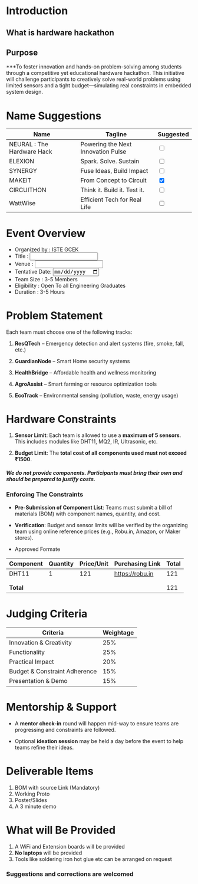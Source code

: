 
# Introduction 

## What is hardware hackathon

## Purpose

***To foster innovation and hands-on problem-solving among students through a competitive yet educational hardware hackathon. This initiative will challenge participants to creatively solve real-world problems using limited sensors and a tight budget—simulating real constraints in embedded system design.

# Name Suggestions

| Name                       | Tagline                            | Suggested                        |
| -------------------------- | ---------------------------------- | -------------------------------- |
| NEURAL : The Hardware Hack | Powering the Next Innovation Pulse | <input type ="checkbox">         |
| ELEXION                    | Spark. Solve. Sustain              | <input type ="checkbox">         |
| SYNERGY                    | Fuse Ideas, Build Impact           | <input type ="checkbox">         |
| MAKEiT                     | From Concept to Circuit            | <input type ="checkbox" checked> |
| CIRCUITHON                 | Think it. Build it. Test it.       | <input type ="checkbox">         |
| WattWise                   | Efficient Tech for Real Life       | <input type ="checkbox">         |

# Event Overview

- Organized by : ISTE GCEK
- Title : <input type = textbox >
- Venue : <input type = textbox >
- Tentative Date: <input type="date">
- Team Size : 3-5 Members
- Eligibility : Open To all Engineering Graduates
- Duration : 3-5 Hours

# Problem Statement
Each team must choose one of the following tracks:

1. **ResQTech** – Emergency detection and alert systems (fire, smoke, fall, etc.)

2. **GuardianNode** – Smart Home security systems

3. **HealthBridge** – Affordable health and wellness monitoring

4. **AgroAssist** – Smart farming or resource optimization tools

5. **EcoTrack** – Environmental sensing (pollution, waste, energy usage)

# Hardware Constraints

1. **Sensor Limit**: Each team is allowed to use a **maximum of 5 sensors**. This includes modules like DHT11, MQ2, IR, Ultrasonic, etc.

2. **Budget Limit**: The **total cost of all components used must not exceed ₹1500**.


##### We **do not provide** components. Participants must **bring their own** and should be prepared to **justify costs**.

### **Enforcing The Constraints**

- **Pre-Submission of Component List**: Teams must submit a bill of materials (BOM) with component names, quantity, and cost.

- **Verification**: Budget and sensor limits will be verified by the organizing team using online reference prices (e.g., Robu.in, Amazon, or Maker stores).

- Approved Formate

| Component | Quantity | Price/Unit | Purchasing Link | Total |
| --------- | -------- | ---------- | --------------- | ----- |
| DHT11     | 1        | 121        | https://robu.in | 121   |
|           |          |            |                 |       |
|           |          |            |                 |       |
| **Total** |          |            |                 | 121   |

# Judging Criteria
| **Criteria**                  | **Weightage** |
| ----------------------------- | ------------- |
| Innovation & Creativity       | 25%           |
| Functionality                 | 25%           |
| Practical Impact              | 20%           |
| Budget & Constraint Adherence | 15%           |
| Presentation & Demo           | 15%           |

# Mentorship & Support

- A **mentor check-in** round will happen mid-way to ensure teams are progressing and constraints are followed.

- Optional **ideation session** may be held a day before the event to help teams refine their ideas.

# Deliverable Items

1. BOM with source Link  (Mandatory)
2. Working Proto
3. Poster/Slides
4. A 3 minute demo 

# What will Be Provided

1. A WiFi and Extension boards will be provided
2.  **No laptops**  will be provided
3. Tools like soldering iron hot glue etc can be arranged on request


### Suggestions and corrections are welcomed 
